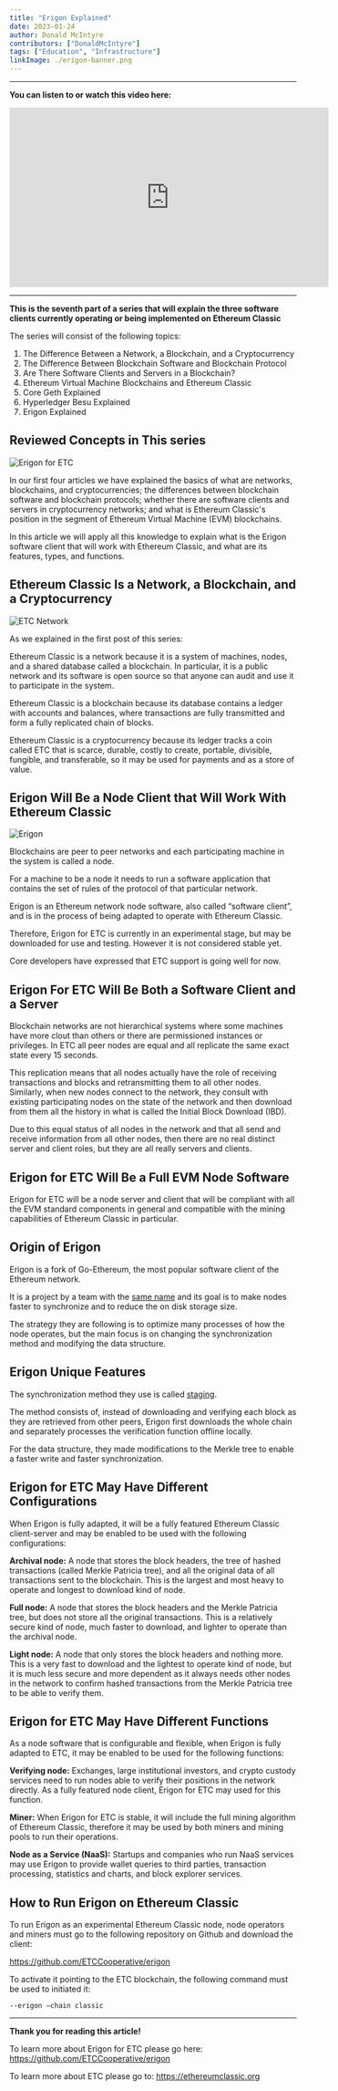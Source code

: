 ```yaml
---
title: "Erigon Explained"
date: 2023-01-24
author: Donald McIntyre
contributors: ["DonaldMcIntyre"]
tags: ["Education", "Infrastructure"]
linkImage: ./erigon-banner.png
---
```


---
**You can listen to or watch this video here:**

<iframe width="560" height="315" src="https://www.youtube.com/embed/gBU56Ed4ltQ" title="YouTube video player" frameborder="0" allow="accelerometer; autoplay; clipboard-write; encrypted-media; gyroscope; picture-in-picture; web-share" allowfullscreen></iframe>

---

**This is the seventh part of a series that will explain the three software clients currently operating or being implemented on Ethereum Classic**

The series will consist of the following topics:

1. The Difference Between a Network, a Blockchain, and a Cryptocurrency 
2. The Difference Between Blockchain Software and Blockchain Protocol
3. Are There Software Clients and Servers in a Blockchain?
4. Ethereum Virtual Machine Blockchains and Ethereum Classic
5. Core Geth Explained
6. Hyperledger Besu Explained
7. Erigon Explained

## Reviewed Concepts in This series

![Erigon for ETC](./erigon-banner.png)

In our first four articles we have explained the basics of what are networks, blockchains, and cryptocurrencies; the differences between blockchain software and blockchain protocols; whether there are software clients and servers in cryptocurrency networks; and what is Ethereum Classic's position in the segment of Ethereum Virtual Machine (EVM) blockchains.

In this article we will apply all this knowledge to explain what is the Erigon software client that will work with Ethereum Classic, and what are its features, types, and functions.

## Ethereum Classic Is a Network, a Blockchain, and a Cryptocurrency

![ETC Network](./etc-network.png)

As we explained in the first post of this series:

Ethereum Classic is a network because it is a system of machines, nodes, and a shared database called a blockchain. In particular, it is a public network and its software is open source so that anyone can audit and use it to participate in the system.

Ethereum Classic is a blockchain because its database contains a ledger with accounts and balances, where transactions are fully transmitted and form a fully replicated chain of blocks.

Ethereum Classic is a cryptocurrency because its ledger tracks a coin called ETC that is scarce, durable, costly to create, portable, divisible, fungible, and transferable, so it may be used for payments and as a store of value.

## Erigon Will Be a Node Client that Will Work With Ethereum Classic

![Erigon](./erigon-brand.png)

Blockchains are peer to peer networks and each participating machine in the system is called a node. 

For a machine to be a node it needs to run a software application that contains the set of rules of the protocol of that particular network.

Erigon is an Ethereum network node software, also called “software client”, and is in the process of being adapted to operate with Ethereum Classic.

Therefore, Erigon for ETC is currently in an experimental stage, but may be downloaded for use and testing. However it is not considered stable yet.

Core developers have expressed that ETC support is going well for now.

## Erigon For ETC Will Be Both a Software Client and a Server

Blockchain networks are not hierarchical systems where some machines have more clout than others or there are permissioned instances or privileges. In ETC all peer nodes are equal and all replicate the same exact state every 15 seconds.

This replication means that all nodes actually have the role of receiving transactions and blocks and retransmitting them to all other nodes. Similarly, when new nodes connect to the network, they consult with existing participating nodes on the state of the network and then download from them all the history in what is called the Initial Block Download (IBD).

Due to this equal status of all nodes in the network and that all send and receive information from all other nodes, then there are no real distinct server and client roles, but they are all really servers and clients. 

## Erigon for ETC Will Be a Full EVM Node Software

Erigon for ETC will be a node server and client that will be compliant with all the EVM standard components in general and compatible with the mining capabilities of Ethereum Classic in particular.

## Origin of Erigon

Erigon is a fork of Go-Ethereum, the most popular software client of the Ethereum network. 

It is a project by a team with the [same name](https://twitter.com/ErigonEth) and its goal is to make nodes faster to synchronize and to reduce the on disk storage size.

The strategy they are following is to optimize many processes of how the node operates, but the main focus is on changing the synchronization method and modifying the data structure.

## Erigon Unique Features

The synchronization method they use is called [staging](https://erigon.substack.com/p/staged-sync-and-short-history-of). 

The method consists of, instead of downloading and verifying each block as they are retrieved from other peers, Erigon first downloads the whole chain and separately processes the verification function offline locally.

For the data structure, they made modifications to the Merkle tree to enable a faster write and faster synchronization.

## Erigon for ETC May Have Different Configurations

When Erigon is fully adapted, it will be a fully featured Ethereum Classic client-server and may be enabled to be used with the following configurations:

**Archival node:** A node that stores the block headers, the tree of hashed transactions (called Merkle Patricia tree), and all the original data of all transactions sent to the blockchain. This is the largest and most heavy to operate and longest to download kind of node.

**Full node:** A node that stores the block headers and the Merkle Patricia tree, but does not store all the original transactions. This is a relatively secure kind of node, much faster to download, and lighter to operate than the archival node.

**Light node:** A node that only stores the block headers and nothing more. This is a very fast to download and the lightest to operate kind of node, but it is much less secure and more dependent as it always needs other nodes in the network to confirm hashed transactions from the Merkle Patricia tree to be able to verify them.

## Erigon for ETC May Have Different Functions

As a node software that is configurable and flexible, when Erigon is fully adapted to ETC, it may be enabled to be used for the following functions:

**Verifying node:** Exchanges, large institutional investors, and crypto custody services need to run nodes able to verify their positions in the network directly. As a fully featured node client, Erigon for ETC may used for this function.

**Miner:** When Erigon for ETC is stable, it will include the full mining algorithm of Ethereum Classic, therefore it may be used by both miners and mining pools to run their operations.

**Node as a Service (NaaS):** Startups and companies who run NaaS services may use Erigon to provide wallet queries to third parties, transaction processing, statistics and charts, and block explorer services.

## How to Run Erigon on Ethereum Classic

To run Erigon as an experimental Ethereum Classic node, node operators and miners must go to the following repository on Github and download the client:

https://github.com/ETCCooperative/erigon

To activate it pointing to the ETC blockchain, the following command must be used to initiated it:

```--erigon –chain classic```

---

**Thank you for reading this article!**

To learn more about Erigon for ETC please go here: https://github.com/ETCCooperative/erigon

To learn more about ETC please go to: https://ethereumclassic.org
